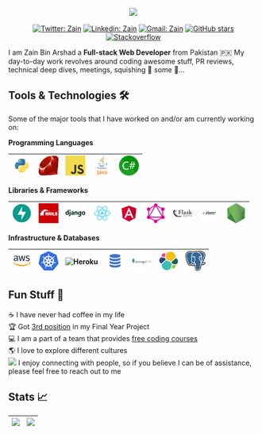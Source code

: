 <p align="center">
  <img src='https://github.com/Zain-Bin-Arshad/Zain-Bin-Arshad/assets/49767636/ebf52e22-c8b6-4182-a22a-0da1e039164f'>
  <div align="center">
    
  [![Twitter: Zain](https://img.shields.io/twitter/follow/zain_ki_awaz?style=social)](https://twitter.com/zain_ki_awaz)
  [![Linkedin: Zain](https://img.shields.io/badge/-Zain-blue?style=flat-square&logo=Linkedin&logoColor=white)](https://www.linkedin.com/in/zain-arshad-836b23179/)
  [![Gmail: Zain](https://img.shields.io/badge/-Gmail-yellow?logo=gmail)](mailto:ch.zainbinarshad@gmail.com)
  [![GitHub stars](https://img.shields.io/github/stars/zain-bin-arshad?label=Stars&style=social)](https://github.com/zain-bin-arshad) 
  [![Stackoverflow](https://img.shields.io/stackexchange/stackoverflow/r/11143190?color=orange&label=Reputation&logo=stackoverflow)](https://stackoverflow.com/users/11143190/zain-arshad)
  </div>
</p>

I am Zain Bin Arshad a **Full-stack Web Developer** from Pakistan 🇵🇰
My day-to-day work revolves around coding awesome stuff, PR reviews, technical deep dives, meetings, squishing 💪 some 🐞...
## Tools & Technologies 🛠️
Some of the major tools that I have worked on and/or am currently working on:

**Programming Languages**

<img src="https://raw.githubusercontent.com/github/explore/master/topics/python/python.png" width="40px"> | <img src="https://raw.githubusercontent.com/github/explore/master/topics/ruby/ruby.png" width="40px"> | <img src="https://raw.githubusercontent.com/github/explore/master/topics/javascript/javascript.png" width="40px"> | <img src="https://raw.githubusercontent.com/github/explore/main/topics/java/java.png" width="40px"> | <img src="https://raw.githubusercontent.com/github/explore/main/topics/csharp/csharp.png" width="40px">
|--|--|--|--|--|

**Libraries & Frameworks**

<img src="https://raw.githubusercontent.com/github/explore/master/topics/fastapi/fastapi.png" width="40px"> | <img src="https://raw.githubusercontent.com/github/explore/master/topics/rails/rails.png" width="40px"> | <img src="https://raw.githubusercontent.com/github/explore/master/topics/django/django.png" width="40px"> | <img src="https://raw.githubusercontent.com/github/explore/master/topics/react/react.png" width="40px"> | <img src="https://raw.githubusercontent.com/github/explore/master/topics/angular/angular.png" width="40px"> | <img src="https://raw.githubusercontent.com/github/explore/master/topics/graphql/graphql.png" width="40px"> | <img src="https://raw.githubusercontent.com/github/explore/master/topics/flask/flask.png" width="40px"> | <img src="https://raw.githubusercontent.com/github/explore/master/topics/jquery/jquery.png" width="40px"> | <img src="https://raw.githubusercontent.com/github/explore/master/topics/nodejs/nodejs.png" width="40px">
|--|--|--|--|--|--|--|--|--|

**Infrastructure & Databases**

<img title="AWS" alt="AWS" width="40px" src="https://raw.githubusercontent.com/github/explore/main/topics/aws/aws.png">|<img title="Kubernetes" alt="Kubernetes" width="40px" src="https://raw.githubusercontent.com/github/explore/main/topics/kubernetes/kubernetes.png">|<img title="Heroku" alt="Heroku" width="40px" src="https://img.icons8.com/color/48/000000/heroku.png">|<img title="SQL" alt="SQL" width="40px" src="https://raw.githubusercontent.com/github/explore/master/topics/sql/sql.png">|<img title="MongoDB" alt="MongoDB" width="40px" src="https://raw.githubusercontent.com/github/explore/master/topics/mongodb/mongodb.png">|<img title="ElasticSearch" alt="ElasticSearch" width="40px" src="https://raw.githubusercontent.com/github/explore/master/topics/elasticsearch/elasticsearch.png">|<img title="Postgres" alt="Postgres" width="40px" src="https://raw.githubusercontent.com/github/explore/master/topics/postgresql/postgresql.png">
|--|--|--|--|--|--|--|

## Fun Stuff 🤩
☕️ I have never had coffee in my life<br>
🏆 Got [3rd position](https://lahore.comsats.edu.pk/cs/fyp/position.aspx#:~:text=FA16%2DBCS%2D204-,Zain%20bin%20Arshad,-FA16%2DBCS%2D032) in my Final Year Project<br>
💻 I am a part of a team that provides [free coding courses](http://www.isdp.info/)<br>
🌎 I love to explore different cultures<br>
<img src="https://media.giphy.com/media/LnQjpWaON8nhr21vNW/giphy.gif" width="17"> I enjoy connecting with people, so if you believe I can be of assistance, please feel free to reach out to me


## Stats 📈
<img src="https://github-profile-summary-cards.vercel.app/api/cards/profile-details?username=zain-sap&theme=github_dark">|<a href="https://stackoverflow.com/users/story/11143190"><img src="https://github-readme-stackoverflow.vercel.app/?userID=11143190&theme=dark" height="250"></a>
|--|--|





